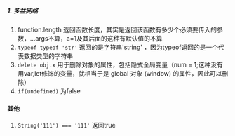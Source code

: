 ##### 1. 多益网络

1. function.length 返回函数长度，其实是返回该函数有多少个必须要传入的参数，...args不算，a=1及其后面的这种有默认值的不算
2. `typeof typeof 'str'`  返回的是字符串'string' ，因为typeof返回的是一个代表数据类型的字符串
3. `delete obj.x`  用于删除对象的属性，包括隐式全局变量（num = 1;这种没有用var,let修饰的变量，就相当于是 global 对象 (window) 的属性，因此可以删除）
4. `if(undefined)`  为false













#### 其他

1. `String('111') === '111'`  返回true

